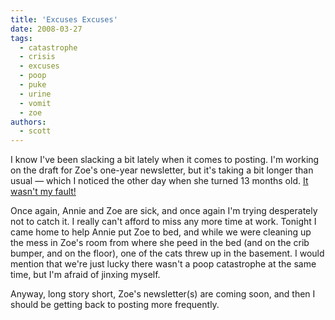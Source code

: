 ```yaml
---
title: 'Excuses Excuses'
date: 2008-03-27
tags:
  - catastrophe
  - crisis
  - excuses
  - poop
  - puke
  - urine
  - vomit
  - zoe
authors:
  - scott
---
```


I know I've been slacking a bit lately when it comes to posting. I'm working on the draft for Zoe's one-year newsletter, but it's taking a bit longer than usual — which I noticed the other day when she turned 13 months old. [It wasn't my fault!](it-wasnt-my-fault/)

Once again, Annie and Zoe are sick, and once again I'm trying desperately not to catch it. I really can't afford to miss any more time at work. Tonight I came home to help Annie put Zoe to bed, and while we were cleaning up the mess in Zoe's room from where she peed in the bed (and on the crib bumper, and on the floor), one of the cats threw up in the basement. I would mention that we're just lucky there wasn't a poop catastrophe at the same time, but I'm afraid of jinxing myself.

Anyway, long story short, Zoe's newsletter(s) are coming soon, and then I should be getting back to posting more frequently.
